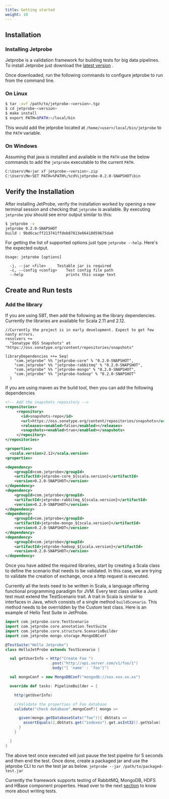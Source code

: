 ```yaml
---
title: Getting started
weight: 10
---
```


## Installation

### Installing Jetprobe

Jetprobe is a validation framework for building tests for big data pipelines. To install Jetprobe just download the [latest version](https://github.com/jetprobe/jetprobe/releases) .

Once downloaded, run the following commands to configure jetprobe to run from the command line.

### On Linux
```sh
$ tar -xvf /path/to/jetprobe-<version>.tgz
$ cd jetprobe-<version>
$ make install
$ export PATH=$PATH:~/local/bin
```
This would add the jetprobe located at  `/home/<user>/local/bin/jetprobe` to the `PATH` variable.

### On Windows
Assuming that java is installed and available in the `PATH` use the below commands to add the `jetprobe` executable to the current `PATH`.
```sh
C:\Users\Me>jar xf jetprobe-<version>.zip
C:\Users\Me>SET PATH=%PATH%;%cd%\jetprobe-0.2.0-SNAPSHOT\bin
```

## Verify the Installation
After installing JetProbe, verify the installation worked by opening a new terminal session and checking that `jetprobe` is available. By executing `jetprobe` you should see error output similar to this:

```sh
$ jetprobe -v
jetprobe 0.2.0-SNAPSHOT
build : 9bd6cacff213741ffdeb87813e66418859675da0
```
For getting the list of supported options just type `jetprobe --help`. Here's the expected output.
```
Usage: jetprobe [options]

  -j, --jar <file>     Testable jar is required
  -c, --config <config>    Test config file path
  --help                   prints this usage text

```

## Create and Run tests

### Add the library

If you are using SBT, then add the following as the library dependencies. Currently the libraries are available for Scala 2.11 and 2.12.

```
//Currently the project is in early development. Expect to get few nasty errors.
resolvers +=
  "Sonatype OSS Snapshots" at "https://oss.sonatype.org/content/repositories/snapshots"

libraryDependencies ++= Seq(
    "com.jetprobe" %% "jetprobe-core" % "0.2.0-SNAPSHOT",
    "com.jetprobe" %% "jetprobe-rabbitmq" % "0.2.0-SNAPSHOT",
    "com.jetprobe" %% "jetprobe-mongo" % "0.2.0-SNAPSHOT",
    "com.jetprobe" %% "jetprobe-hadoop" % "0.2.0-SNAPSHOT"
  )
```

If you are using maven as the build tool, then you can add the following dependencies

```xml
<!-- Add the snapshots repository -->
<repositories>
     <repository>
       <id>snapshots-repo</id>
       <url>https://oss.sonatype.org/content/repositories/snapshots</url>
       <releases><enabled>false</enabled></releases>
       <snapshots><enabled>true</enabled></snapshots>
     </repository>
</repositories>

<properties>
  <scala.version>2.12</scala.version>
<properties>

<dependency>
    <groupId>com.jetprobe</groupId>
    <artifactId>jetprobe-core_${scala.version}</artifactId>
    <version>0.2.0-SNAPSHOT</version>
</dependency>
<dependency>
    <groupId>com.jetprobe</groupId>
    <artifactId>jetprobe-rabbitmq_${scala.version}</artifactId>
    <version>0.2.0-SNAPSHOT</version>
</dependency>
<dependency>
    <groupId>com.jetprobe</groupId>
    <artifactId>jetprobe-mongo_${scala.version}</artifactId>
    <version>0.2.0-SNAPSHOT</version>
</dependency>
<dependency>
    <groupId>com.jetprobe</groupId>
    <artifactId>jetprobe-hadoop_${scala.version}</artifactId>
    <version>0.2.0-SNAPSHOT</version>
</dependency>
```
Once you have added the required libraries, start by creating a Scala class to define the scenario that needs to be validated. In this case, we are trying to validate the creation of exchange, once a http request is executed.

Currently all the tests need to be written in Scala, a language offering functional programming paradigm for JVM. Every test class unlike a Junit test must extend the TestScenario trait. A trait in Scala is similar to interfaces in Java, which consists of a single method `buildScenario`. This method needs to be overridden by the Custom test class. Here is an example of Hello Test Suite in JetProbe.

```Scala
import com.jetprobe.core.TestScenario
import com.jetprobe.core.annotation.TestSuite
import com.jetprobe.core.structure.ScenarioBuilder
import com.jetprobe.mongo.storage.MongoDBConf

@TestSuite("Hello Jetprobe")
class HelloJetProbe extends TestScenario {

  val getUserInfo = Http("Create Foo ")
                    .post("http://api.server.com/v1/foo/1")
                    .body("{ 'name' : 'foo'}")

  val mongoConf = new MongoDBConf("mongodb://xxx.xxx.xx.xx")

  override def tasks: PipelineBuilder = {

    http(getUserInfo)

    //Validate the properties of Foo database
    validate("check database",mongoConf){ mongo =>

      given(mongo.getDatabaseStats("foo")){ dbStats =>
        assertEquals(2,dbStats.get("indexes").get.asInt32().getValue)
      }
    }

  }
}
```

The above test once executed will just pause the test pipeline for 5 seconds and then end the test.
Once done, create a packaged jar and use the jetprobe CLI to run the test jar as below.
`jetprobe --jar /path/to/packaged-test.jar`

Currently the framework supports testing of RabbitMQ, MongoDB, HDFS and HBase component properties. Head over to the next [section](../writing-validations) to know more about writing tests.
